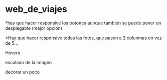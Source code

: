 # web_de_viajes


*hay que hacer responsive los botones aunque también se puede poner un desplegable (mejor opción)

*Hay que hacer responsive todas las fotos, que pasen a 2 columnas en vez de 5... 

Hovers

escalado de la imagen

decorar un poco
